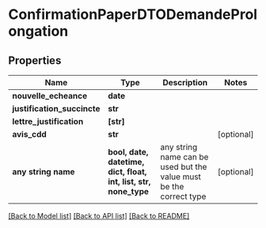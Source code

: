 # ConfirmationPaperDTODemandeProlongation


## Properties
Name | Type | Description | Notes
------------ | ------------- | ------------- | -------------
**nouvelle_echeance** | **date** |  | 
**justification_succincte** | **str** |  | 
**lettre_justification** | **[str]** |  | 
**avis_cdd** | **str** |  | [optional] 
**any string name** | **bool, date, datetime, dict, float, int, list, str, none_type** | any string name can be used but the value must be the correct type | [optional]

[[Back to Model list]](../README.md#documentation-for-models) [[Back to API list]](../README.md#documentation-for-api-endpoints) [[Back to README]](../README.md)


